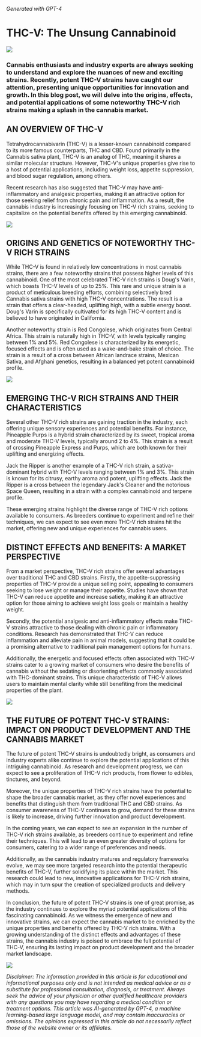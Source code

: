 _Generated with GPT-4_

THC-V: The Unsung Cannabinoid
=============================

![](https://cannabitsco.files.wordpress.com/2023/04/d45dd785-c62f-4049-ad68-c8970e499852.jpg?w=1024)

### Cannabis enthusiasts and industry experts are always seeking to understand and explore the nuances of new and exciting strains. Recently, potent THC-V strains have caught our attention, presenting unique opportunities for innovation and growth. In this blog post, we will delve into the origins, effects, and potential applications of some noteworthy THC-V rich strains making a splash in the cannabis market.

**AN OVERVIEW OF THC-V**
------------------------

Tetrahydrocannabivarin (THC-V) is a lesser-known cannabinoid compared to its more famous counterparts, THC and CBD. Found primarily in the Cannabis sativa plant, THC-V is an analog of THC, meaning it shares a similar molecular structure. However, THC-V's unique properties give rise to a host of potential applications, including weight loss, appetite suppression, and blood sugar regulation, among others.

Recent research has also suggested that THC-V may have anti-inflammatory and analgesic properties, making it an attractive option for those seeking relief from chronic pain and inflammation. As a result, the cannabis industry is increasingly focusing on THC-V rich strains, seeking to capitalize on the potential benefits offered by this emerging cannabinoid.

![](https://cannabitsco.files.wordpress.com/2023/04/an_image_illustrating_the_breeding_process_of_creating_a_cannabis_strain.png?w=512)

**ORIGINS AND GENETICS OF NOTEWORTHY THC-V RICH STRAINS**
---------------------------------------------------------

While THC-V is found in relatively low concentrations in most cannabis strains, there are a few noteworthy strains that possess higher levels of this cannabinoid. One of the most celebrated THC-V rich strains is Doug's Varin, which boasts THC-V levels of up to 25%. This rare and unique strain is a product of meticulous breeding efforts, combining selectively bred Cannabis sativa strains with high THC-V concentrations. The result is a strain that offers a clear-headed, uplifting high, with a subtle energy boost. Doug's Varin is specifically cultivated for its high THC-V content and is believed to have originated in California.

Another noteworthy strain is Red Congolese, which originates from Central Africa. This strain is naturally high in THC-V, with levels typically ranging between 1% and 5%. Red Congolese is characterized by its energetic, focused effects and is often used as a wake-and-bake strain of choice. The strain is a result of a cross between African landrace strains, Mexican Sativa, and Afghani genetics, resulting in a balanced yet potent cannabinoid profile.

![](https://cannabitsco.files.wordpress.com/2023/04/an_image_that_showcases_the_distinct_effects_and_benefits_of_a_cannabinoid_such_as_appetite_suppression_and_energy.png?w=512)

**EMERGING THC-V RICH STRAINS AND THEIR CHARACTERISTICS**
---------------------------------------------------------

Several other THC-V rich strains are gaining traction in the industry, each offering unique sensory experiences and potential benefits. For instance, Pineapple Purps is a hybrid strain characterized by its sweet, tropical aroma and moderate THC-V levels, typically around 2 to 4%. This strain is a result of crossing Pineapple Express and Purps, which are both known for their uplifting and energizing effects.

Jack the Ripper is another example of a THC-V rich strain, a sativa-dominant hybrid with THC-V levels ranging between 1% and 3%. This strain is known for its citrusy, earthy aroma and potent, uplifting effects. Jack the Ripper is a cross between the legendary Jack's Cleaner and the notorious Space Queen, resulting in a strain with a complex cannabinoid and terpene profile.

These emerging strains highlight the diverse range of THC-V rich options available to consumers. As breeders continue to experiment and refine their techniques, we can expect to see even more THC-V rich strains hit the market, offering new and unique experiences for cannabis users.

**DISTINCT EFFECTS AND BENEFITS: A MARKET PERSPECTIVE**
-------------------------------------------------------

From a market perspective, THC-V rich strains offer several advantages over traditional THC and CBD strains. Firstly, the appetite-suppressing properties of THC-V provide a unique selling point, appealing to consumers seeking to lose weight or manage their appetite. Studies have shown that THC-V can reduce appetite and increase satiety, making it an attractive option for those aiming to achieve weight loss goals or maintain a healthy weight.

Secondly, the potential analgesic and anti-inflammatory effects make THC-V strains attractive to those dealing with chronic pain or inflammatory conditions. Research has demonstrated that THC-V can reduce inflammation and alleviate pain in animal models, suggesting that it could be a promising alternative to traditional pain management options for humans.

Additionally, the energetic and focused effects often associated with THC-V strains cater to a growing market of consumers who desire the benefits of cannabis without the sedating or disorienting effects commonly associated with THC-dominant strains. This unique characteristic of THC-V allows users to maintain mental clarity while still benefiting from the medicinal properties of the plant.

![](https://cannabitsco.files.wordpress.com/2023/04/an_image_that_depicts_the_future_growth_and_innovation_in_the_cannabis_market.png?w=512)

**THE FUTURE OF POTENT THC-V STRAINS: IMPACT ON PRODUCT DEVELOPMENT AND THE CANNABIS MARKET**
---------------------------------------------------------------------------------------------

The future of potent THC-V strains is undoubtedly bright, as consumers and industry experts alike continue to explore the potential applications of this intriguing cannabinoid. As research and development progress, we can expect to see a proliferation of THC-V rich products, from flower to edibles, tinctures, and beyond.

Moreover, the unique properties of THC-V rich strains have the potential to shape the broader cannabis market, as they offer novel experiences and benefits that distinguish them from traditional THC and CBD strains. As consumer awareness of THC-V continues to grow, demand for these strains is likely to increase, driving further innovation and product development.

In the coming years, we can expect to see an expansion in the number of THC-V rich strains available, as breeders continue to experiment and refine their techniques. This will lead to an even greater diversity of options for consumers, catering to a wider range of preferences and needs.

Additionally, as the cannabis industry matures and regulatory frameworks evolve, we may see more targeted research into the potential therapeutic benefits of THC-V, further solidifying its place within the market. This research could lead to new, innovative applications for THC-V rich strains, which may in turn spur the creation of specialized products and delivery methods.

In conclusion, the future of potent THC-V strains is one of great promise, as the industry continues to explore the myriad potential applications of this fascinating cannabinoid. As we witness the emergence of new and innovative strains, we can expect the cannabis market to be enriched by the unique properties and benefits offered by THC-V rich strains. With a growing understanding of the distinct effects and advantages of these strains, the cannabis industry is poised to embrace the full potential of THC-V, ensuring its lasting impact on product development and the broader market landscape.

![](https://cannabitsco.files.wordpress.com/2023/04/an_image_featuring_a_collage_of_emerging_thc-v_rich_strains_such_as_pineapple_purps_and_jack_the_ripper-1.png?w=512)

_Disclaimer: The information provided in this article is for educational and informational purposes only and is not intended as medical advice or as a substitute for professional consultation, diagnosis, or treatment. Always seek the advice of your physician or other qualified healthcare providers with any questions you may have regarding a medical condition or treatment options. This article was AI-generated by GPT-4, a machine learning-based large language model, and may contain inaccuracies or omissions. The opinions expressed in this article do not necessarily reflect those of the website owner or its affiliates._
